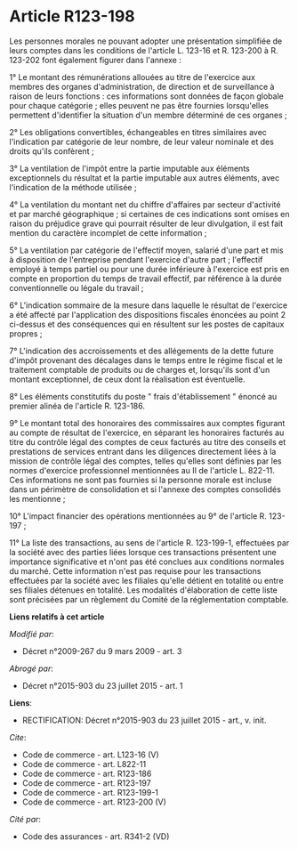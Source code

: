 # Article R123-198

Les personnes morales ne pouvant adopter une présentation simplifiée de leurs comptes dans les conditions de l'article L.
123-16 et R. 123-200 à R. 123-202 font également figurer dans l'annexe : 

1° Le montant des rémunérations allouées au titre de l'exercice aux membres des organes d'administration, de direction et de
surveillance à raison de leurs fonctions : ces informations sont données de façon globale pour chaque catégorie ; elles
peuvent ne pas être fournies lorsqu'elles permettent d'identifier la situation d'un membre déterminé de ces organes ; 

2° Les obligations convertibles, échangeables en titres similaires avec l'indication par catégorie de leur nombre, de leur
valeur nominale et des droits qu'ils confèrent ; 

3° La ventilation de l'impôt entre la partie imputable aux éléments exceptionnels du résultat et la partie imputable aux
autres éléments, avec l'indication de la méthode utilisée ; 

4° La ventilation du montant net du chiffre d'affaires par secteur d'activité et par marché géographique ; si certaines de
ces indications sont omises en raison du préjudice grave qui pourrait résulter de leur divulgation, il est fait mention du
caractère incomplet de cette information ; 

5° La ventilation par catégorie de l'effectif moyen, salarié d'une part et mis à disposition de l'entreprise pendant
l'exercice d'autre part ; l'effectif employé à temps partiel ou pour une durée inférieure à l'exercice est pris en compte en
proportion du temps de travail effectif, par référence à la durée conventionnelle ou légale du travail ; 

6° L'indication sommaire de la mesure dans laquelle le résultat de l'exercice a été affecté par l'application des
dispositions fiscales énoncées au point 2 ci-dessus et des conséquences qui en résultent sur les postes de capitaux
propres ; 

7° L'indication des accroissements et des allégements de la dette future d'impôt provenant des décalages dans le temps entre
le régime fiscal et le traitement comptable de produits ou de charges et, lorsqu'ils sont d'un montant exceptionnel, de ceux
dont la réalisation est éventuelle. 

8° Les éléments constitutifs du poste " frais d'établissement " énoncé au premier alinéa de l'article R. 123-186.

9° Le montant total des honoraires des commissaires aux comptes figurant au compte de résultat de l'exercice, en séparant les
honoraires facturés au titre du contrôle légal des comptes de ceux facturés au titre des conseils et prestations de services
entrant dans les diligences directement liées à la mission de contrôle légal des comptes, telles qu'elles sont définies par
les normes d'exercice professionnel mentionnées au II de l'article L. 822-11. Ces informations ne sont pas fournies si la
personne morale est incluse dans un périmètre de consolidation et si l'annexe des comptes consolidés les mentionne ; 

10° L'impact financier des opérations mentionnées au 9° de l'article R. 123-197 ; 

11° La liste des transactions, au sens de l'article R. 123-199-1, effectuées par la société avec des parties liées lorsque
ces transactions présentent une importance significative et n'ont pas été conclues aux conditions normales du marché. Cette
information n'est pas requise pour les transactions effectuées par la société avec les filiales qu'elle détient en totalité
ou entre ses filiales détenues en totalité. Les modalités d'élaboration de cette liste sont précisées par un règlement du
Comité de la réglementation comptable.

**Liens relatifs à cet article**

_Modifié par_:

  - Décret n°2009-267 du 9 mars 2009 - art. 3

_Abrogé par_:

  - Décret n°2015-903 du 23 juillet 2015 - art. 1

**Liens**:

  - RECTIFICATION: Décret n°2015-903 du 23 juillet 2015 - art., v. init.

_Cite_:

  - Code de commerce - art. L123-16 (V)
  - Code de commerce - art. L822-11
  - Code de commerce - art. R123-186
  - Code de commerce - art. R123-197
  - Code de commerce - art. R123-199-1
  - Code de commerce - art. R123-200 (V)

_Cité par_:

  - Code des assurances - art. R341-2 (VD)
